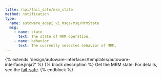 ```yaml
---
title: /api/fail_safe/mrm_state
method: notification
type:
  name: autoware_adapi_v1_msgs/msg/MrmState
  msg:
    - name: state
      text: The state of MRM operation.
    - name: behavior
      text: The currently selected behavior of MRM.
---
```


{% extends 'design/autoware-interfaces/templates/autoware-interface.jinja2' %}
{% block description %}
Get the MRM state. For details, see the [fail-safe](./index.md).
{% endblock %}
